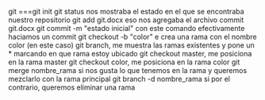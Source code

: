 git
===git init
git status nos mostraba el estado en el que se encontraba nuestro repositorio
git add git.docx eso nos agregaba el archivo
commit
git.docx
git commit -m "estado inicial"  con este comando efectivamente haciamos un commit
git checkout -b "color" e crea una rama con el nombre color (en este caso)
git branch, me muestra las ramas existentes y pone un * marcando en que rama estoy ubicado
git checkout master, me posiciona en la rama master
git checkout color, me posiciona en la rama color
git merge nombre_rama si nos gusta lo que tenemos en la rama y queremos mezclarlo con la rama principal
git branch -d nombre_rama  si por el contrario, queremos eliminar una rama

